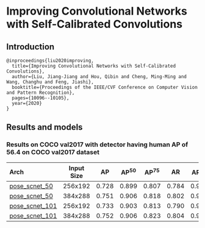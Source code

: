 # Improving Convolutional Networks with Self-Calibrated Convolutions

## Introduction
```
@inproceedings{liu2020improving,
  title={Improving Convolutional Networks with Self-Calibrated Convolutions},
  author={Liu, Jiang-Jiang and Hou, Qibin and Cheng, Ming-Ming and Wang, Changhu and Feng, Jiashi},
  booktitle={Proceedings of the IEEE/CVF Conference on Computer Vision and Pattern Recognition},
  pages={10096--10105},
  year={2020}
}
```

## Results and models

### Results on COCO val2017 with detector having human AP of 56.4 on COCO val2017 dataset

| Arch | Input Size | AP | AP<sup>50</sup> | AP<sup>75</sup> | AR | AR<sup>50</sup> | ckpt | log |
| :----------------- | :-----------: | :------: | :------: | :------: | :------: | :------: |:------: |:------: |
| [pose_scnet_50](/configs/top_down/scnet/coco/scnet50_coco_256x192.py)   | 256x192 | 0.728 | 0.899 | 0.807 | 0.784 | 0.938 | [ckpt](https://openmmlab.oss-cn-hangzhou.aliyuncs.com/mmpose/top_down/scnet/scnet50_coco_256x192-6920f829_20200709.pth) | [log](https://openmmlab.oss-cn-hangzhou.aliyuncs.com/mmpose/top_down/scnet/scnet50_coco_256x192_20200709.log.json) |
| [pose_scnet_50](/configs/top_down/scnet/coco/scnet50_coco_384x288.py)   | 384x288 | 0.751 | 0.906 | 0.818 | 0.802 | 0.943 | [ckpt](https://openmmlab.oss-cn-hangzhou.aliyuncs.com/mmpose/top_down/scnet/scnet50_coco_384x288-9cacd0ea_20200709.pth) | [log](https://openmmlab.oss-cn-hangzhou.aliyuncs.com/mmpose/top_down/scnet/scnet50_coco_384x288_20200709.log.json) |
| [pose_scnet_101](/configs/top_down/scnet/coco/scnet101_coco_256x192.py)  | 256x192 | 0.733 | 0.903 | 0.813 | 0.790 | 0.941 | [ckpt](https://openmmlab.oss-cn-hangzhou.aliyuncs.com/mmpose/top_down/scnet/scnet101_coco_256x192-6d348ef9_20200709.pth) | [log](https://openmmlab.oss-cn-hangzhou.aliyuncs.com/mmpose/top_down/scnet/scnet101_coco_256x192_20200709.log.json) |
| [pose_scnet_101](/configs/top_down/scnet/coco/scnet101_coco_384x288.py)  | 384x288 | 0.752 | 0.906 | 0.823 | 0.804 | 0.943 | [ckpt](https://openmmlab.oss-cn-hangzhou.aliyuncs.com/mmpose/top_down/scnet/scnet101_coco_384x288-0b6e631b_20200709.pth) | [log](https://openmmlab.oss-cn-hangzhou.aliyuncs.com/mmpose/top_down/scnet/scnet101_coco_384x288_20200709.log.json) |
